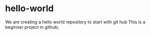 # hello-world
We are creating a hello world repository to start with git hub
This is a beginner project in github;
